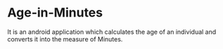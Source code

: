 # Age-in-Minutes
It is an android application which calculates the age of an individual and converts it into the measure of Minutes. 
